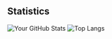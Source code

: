 ## **Statistics**

![Your GitHub Stats](https://github-readme-stats.vercel.app/api?username=reslaid32&show_icons=true&theme=marko&hide_rank=true)
![Top Langs](https://github-readme-stats.vercel.app/api/top-langs/?username=reslaid32&show_icons=true&theme=marko&langs_count=10&layout=compact)
